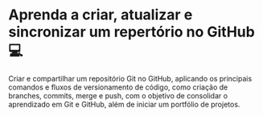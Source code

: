 # Aprenda a criar, atualizar e sincronizar um repertório no GitHub :computer:	

Criar e compartilhar um repositório Git no GitHub, aplicando os principais comandos e fluxos de versionamento de código, como criação de branches, commits, merge e push, com o objetivo de consolidar o aprendizado em Git e GitHub, além de iniciar um portfólio de projetos.